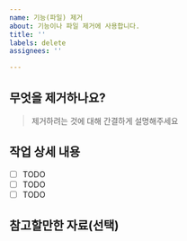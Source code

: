 ```yaml
---
name: 기능(파일) 제거
about: 기능이나 파일 제거에 사용합니다.
title: ''
labels: delete
assignees: ''

---
```


## 무엇을 제거하나요?

> 제거하려는 것에 대해 간결하게 설명해주세요

## 작업 상세 내용

- [ ] TODO
- [ ] TODO
- [ ] TODO

## 참고할만한 자료(선택)
